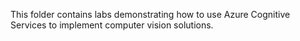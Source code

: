This folder contains labs demonstrating how to use Azure Cognitive Services to implement computer vision solutions.


